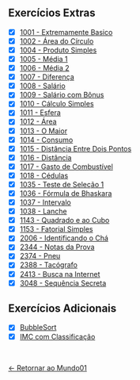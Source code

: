 ## Exercícios Extras

- [X] [1001 - Extremamente Basico](https://github.com/GilvanPOliveira/FullStack/blob/main/Mundo01/MaisExemplos/1001.py) 
- [X] [1002 - Área do Círculo](https://github.com/GilvanPOliveira/FullStack/blob/main/Mundo01/MaisExemplos/1002.py)
- [X] [1004 - Produto Simples](https://github.com/GilvanPOliveira/FullStack/blob/main/Mundo01/MaisExemplos/1004.py) 
- [X] [1005 - Média 1](https://github.com/GilvanPOliveira/FullStack/blob/main/Mundo01/MaisExemplos/1005.py) 
- [X] [1006 - Média 2](https://github.com/GilvanPOliveira/FullStack/blob/main/Mundo01/MaisExemplos/1006.py) 
- [X] [1007 - Diferença](https://github.com/GilvanPOliveira/FullStack/blob/main/Mundo01/MaisExemplos/1007.py) 
- [X] [1008 - Salário](https://github.com/GilvanPOliveira/FullStack/blob/main/Mundo01/MaisExemplos/1008.py) 
- [X] [1009 - Salário com Bônus](https://github.com/GilvanPOliveira/FullStack/blob/main/Mundo01/MaisExemplos/1009.py) 
- [X] [1010 - Cálculo Simples](https://github.com/GilvanPOliveira/FullStack/blob/main/Mundo01/MaisExemplos/1010.py) 
- [X] [1011 - Esfera](https://github.com/GilvanPOliveira/FullStack/blob/main/Mundo01/MaisExemplos/1011.py) 
- [X] [1012 - Área](https://github.com/GilvanPOliveira/FullStack/blob/main/Mundo01/MaisExemplos/1012.py) 
- [X] [1013 - O Maior](https://github.com/GilvanPOliveira/FullStack/blob/main/Mundo01/MaisExemplos/1013.py) 
- [X] [1014 - Consumo](https://github.com/GilvanPOliveira/FullStack/blob/main/Mundo01/MaisExemplos/1014.py) 
- [X] [1015 - Distância Entre Dois Pontos](https://github.com/GilvanPOliveira/FullStack/blob/main/Mundo01/MaisExemplos/1015.py) 
- [X] [1016 - Distância](https://github.com/GilvanPOliveira/FullStack/blob/main/Mundo01/MaisExemplos/1016.py) 
- [X] [1017 - Gasto de Combustível](https://github.com/GilvanPOliveira/FullStack/blob/main/Mundo01/MaisExemplos/1017.py) 
- [X] [1018 - Cédulas](https://github.com/GilvanPOliveira/FullStack/blob/main/Mundo01/MaisExemplos/1018.py) 
- [X] [1035 - Teste de Seleção 1](https://github.com/GilvanPOliveira/FullStack/blob/main/Mundo01/MaisExemplos/1035.py) 
- [X] [1036 - Fórmula de Bhaskara](https://github.com/GilvanPOliveira/FullStack/blob/main/Mundo01/MaisExemplos/1036.py) 
- [X] [1037 - Intervalo](https://github.com/GilvanPOliveira/FullStack/blob/main/Mundo01/MaisExemplos/1037.py) 
- [X] [1038 - Lanche](https://github.com/GilvanPOliveira/FullStack/blob/main/Mundo01/MaisExemplos/1038.py) 
- [X] [1143 - Quadrado e ao Cubo](https://github.com/GilvanPOliveira/FullStack/blob/main/Mundo01/MaisExemplos/1143.py) 
- [X] [1153 - Fatorial Simples](https://github.com/GilvanPOliveira/FullStack/blob/main/Mundo01/MaisExemplos/1153.py) 
- [X] [2006 - Identificando o Chá](https://github.com/GilvanPOliveira/FullStack/blob/main/Mundo01/MaisExemplos/2006.py) 
- [X] [2344 - Notas da Prova](https://github.com/GilvanPOliveira/FullStack/blob/main/Mundo01/MaisExemplos/2344.py) 
- [X] [2374 - Pneu](https://github.com/GilvanPOliveira/FullStack/blob/main/Mundo01/MaisExemplos/2374.py) 
- [X] [2388 - Tacógrafo](https://github.com/GilvanPOliveira/FullStack/blob/main/Mundo01/MaisExemplos/2388.py) 
- [X] [2413 - Busca na Internet](https://github.com/GilvanPOliveira/FullStack/blob/main/Mundo01/MaisExemplos/2413.py) 
- [X] [3048 - Sequência Secreta](https://github.com/GilvanPOliveira/FullStack/blob/main/Mundo01/MaisExemplos/3048.py) 

## Exercícios Adicionais
- [X] [BubbleSort](https://github.com/GilvanPOliveira/FullStack/blob/main/Mundo01/MaisExemplos/BubbleSort.py) 
- [X] [IMC com Classificação](https://github.com/GilvanPOliveira/FullStack/blob/main/Mundo01/MaisExemplos/IMC_Classificado.py)

<br>

[<- Retornar ao Mundo01](https://github.com/GilvanPOliveira/FullStack/tree/main/Mundo01)

